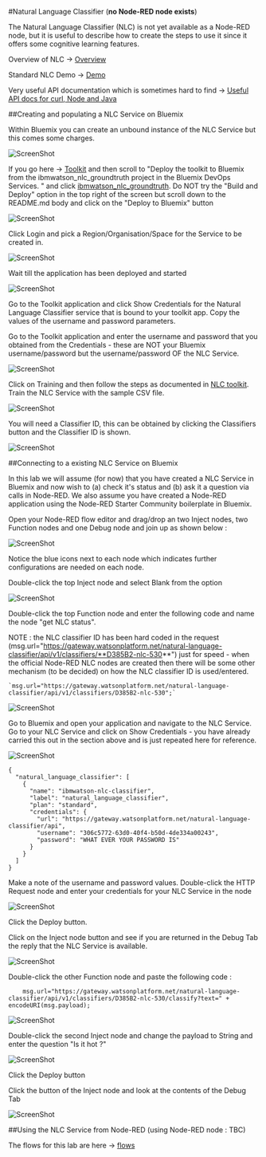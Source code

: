 #Natural Language Classifier (**no Node-RED node exists**)

The Natural Language Classifier (NLC) is not yet available as a Node-RED node, but it is useful to describe how to create the steps to use it since it offers some cognitive learning features.

Overview of NLC -> [Overview](http://www.ibm.com/smarterplanet/us/en/ibmwatson/developercloud/doc/nl_classifier/)
 
Standard NLC Demo -> [Demo](http://natural_language_classifier_demo.mybluemix.net/?cm_mc_uid=84253509386814425332224&cm_mc_sid_50200000=1442982326)

 Very useful API documentation which is sometimes hard to find -> [Useful API docs for curl, Node and Java](https://www.ibm.com/smarterplanet/us/en/ibmwatson/developercloud/natural_language_classifier/api/v1/?node#introduction)

##Creating and populating a NLC Service on Bluemix

Within Bluemix you can create an unbound instance of the NLC Service but this comes some charges.

![ScreenShot](images/nlc_std_service.png)

If you go here -> [Toolkit](http://www.ibm.com/smarterplanet/us/en/ibmwatson/developercloud/doc/nl_classifier/tool_overview.shtml) and then scroll to "Deploy the toolkit to Bluemix from the ibmwatson_nlc_groundtruth project in the Bluemix DevOps Services. " and click [ibmwatson_nlc_groundtruth](https://hub.jazz.net/project/wdctools/ibmwatson_nlc_groundtruth/overview?cm_mc_uid=84253509386814425332224&cm_mc_sid_50200000=1442982326).  Do NOT try the "Build and Deploy" option in the top right of the screen but scroll down to the README.md body and click on the "Deploy to Bluemix" button

![ScreenShot](images/nlc_bluemix_deploy.png)

Click Login and pick a Region/Organisation/Space for the Service to be created in.

![ScreenShot](images/nlc_bluemix_deploy_space.png)

Wait till the application has been deployed and started

![ScreenShot](images/nlc_bluemix_deploy_success.png)

Go to the Toolkit application and click Show Credentials for the Natural Language Classifier service that is bound to your toolkit app.  Copy the values of the username and password parameters.

Go to the Toolkit application and enter the username and password that you obtained from the Credentials - these are NOT your Bluemix username/password but the username/password OF the NLC Service.

![ScreenShot](images/nlc_toolkit_login.png)

Click on Training and then follow the steps as documented in [NLC toolkit](http://www.ibm.com/smarterplanet/us/en/ibmwatson/developercloud/doc/nl_classifier/tool_overview.shtml).  Train the NLC Service with the sample CSV file.

![ScreenShot](images/nlc_toolkit_training.png)

You will need a Classifier ID, this can be obtained by clicking the Classifiers button and the Classifier ID is shown.

![ScreenShot](images/nlc_classifier_id.png)


##Connecting to a existing NLC Service on Bluemix
 
In this lab we will assume (for now) that you have created a NLC Service in Bluemix and now wish to (a) check it's status and (b) ask it a question via calls in Node-RED.  We also assume you have created a Node-RED application using the Node-RED Starter Community boilerplate in Bluemix.

Open your Node-RED flow editor and drag/drop an two Inject nodes, two Function nodes and one Debug node and join up as shown below  :
 
![ScreenShot](images/nlc_nodes_joined.png)

Notice the blue icons next to each node which indicates further configurations are needed on each node.

Double-click the top Inject node and select Blank from the option

![ScreenShot](images/nlc_inject_node.png)

Double-click the top Function node and enter the following code and name the node "get NLC status".  

NOTE : the NLC classifier ID has been hard coded in the request (msg.url="https://gateway.watsonplatform.net/natural-language-classifier/api/v1/classifiers/**D385B2-nlc-530**") just for speed - when the official Node-RED NLC nodes are created then there will be some other mechanism (to be decided) on how the NLC classifier ID is used/entered.  

    `msg.url="https://gateway.watsonplatform.net/natural-language-classifier/api/v1/classifiers/D385B2-nlc-530";`

![ScreenShot](images/nlc_get_status_function.png)

Go to Bluemix and open your application and navigate to the NLC Service.  Go to your NLC Service and click on Show Credentials - you have already carried this out in the section above and is just repeated here for reference.


![ScreenShot](images/nlc_credentials.png)

    {
      "natural_language_classifier": [
        {
          "name": "ibmwatson-nlc-classifier",
          "label": "natural_language_classifier",
          "plan": "standard",
          "credentials": {
            "url": "https://gateway.watsonplatform.net/natural-language-classifier/api",
            "username": "306c5772-63d0-40f4-b50d-4de334a00243",
            "password": "WHAT EVER YOUR PASSWORD IS"
          }
        }
      ]
    }

Make a note of the username and password values.  Double-click the HTTP Request node and enter your credentials for your NLC Service in the node 

![ScreenShot](images/nlc_credentials_request_node.png)

Click the Deploy button.

Click on the Inject node button and see if you are returned in the Debug Tab the reply that the NLC Service is available.

![ScreenShot](images/nlc_available.png)

Double-click the other Function node and paste the following code :

        msg.url="https://gateway.watsonplatform.net/natural-language-classifier/api/v1/classifiers/D385B2-nlc-530/classify?text=" + encodeURI(msg.payload);
    
![ScreenShot](images/nlc_ask_question.png)

Double-click the second Inject node and change the payload to String and enter the question "Is it hot ?"

![ScreenShot](images/nlc_inject_ask.png)

Click the Deploy button

Click the button of the Inject node and look at the contents of the Debug Tab

![ScreenShot](images/nlc_debug_ask_output.png)

##Using the NLC Service from Node-RED (using Node-RED node : TBC)


The flows for this lab are here -> [flows](nlc_flows.json)
